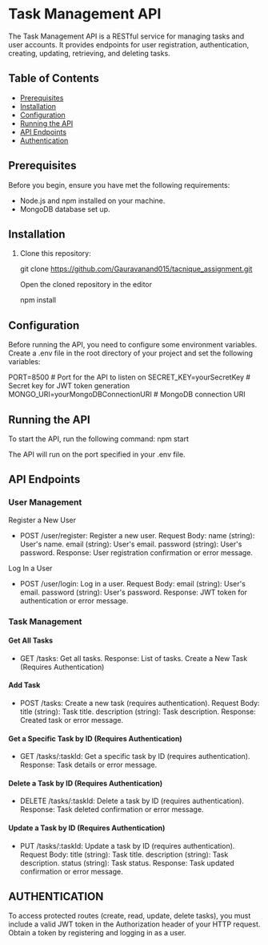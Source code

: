 # Task Management API

The Task Management API is a RESTful service for managing tasks and user accounts. It provides endpoints for user registration, authentication, creating, updating, retrieving, and deleting tasks.

## Table of Contents

- [Prerequisites](#prerequisites)
- [Installation](#installation)
- [Configuration](#configuration)
- [Running the API](#running-the-api)
- [API Endpoints](#api-endpoints)
- [Authentication](#authentication)

## Prerequisites

Before you begin, ensure you have met the following requirements:

- Node.js and npm installed on your machine.
- MongoDB database set up.

## Installation

1. Clone this repository:

   git clone https://github.com/Gauravanand015/tacnique_assignment.git

   Open the cloned repository in the editor

   npm install

## Configuration

Before running the API, you need to configure some environment variables. Create a .env file in the root directory of your project and set the following variables:

PORT=8500 # Port for the API to listen on
SECRET_KEY=yourSecretKey # Secret key for JWT token generation
MONGO_URI=yourMongoDBConnectionURI # MongoDB connection URI

## Running the API

To start the API, run the following command:
npm start

The API will run on the port specified in your .env file.

## API Endpoints

### User Management

Register a New User

- POST /user/register: Register a new user.
  Request Body:
  name (string): User's name.
  email (string): User's email.
  password (string): User's password.
  Response: User registration confirmation or error message.

Log In a User

 - POST /user/login: Log in a user.
  Request Body:
  email (string): User's email.
  password (string): User's password.
  Response: JWT token for authentication or error message.

### Task Management

#### Get All Tasks

- GET /tasks: Get all tasks.
  Response: List of tasks.
  Create a New Task (Requires Authentication)

#### Add Task
  
- POST /tasks: Create a new task (requires authentication).
  Request Body:
  title (string): Task title.
  description (string): Task description.
  Response: Created task or error message.

#### Get a Specific Task by ID (Requires Authentication)

- GET /tasks/:taskId: Get a specific task by ID (requires authentication).
  Response: Task details or error message.

#### Delete a Task by ID (Requires Authentication)

- DELETE /tasks/:taskId: Delete a task by ID (requires authentication).
  Response: Task deleted confirmation or error message.

#### Update a Task by ID (Requires Authentication)

- PUT /tasks/:taskId: Update a task by ID (requires authentication).
  Request Body:
  title (string): Task title.
  description (string): Task description.
  status (string): Task status.
  Response: Task updated confirmation or error message.

## AUTHENTICATION

To access protected routes (create, read, update, delete tasks), you must include a valid JWT token in the Authorization header of your HTTP request. Obtain a token by registering and logging in as a user.
